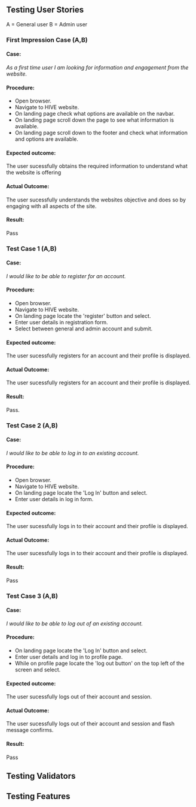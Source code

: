 ## Testing User Stories

A = General user
B = Admin user

### First Impression Case (A,B)

#### Case:
_As a first time user I am looking for information and engagement from the website._
#### Procedure:
* Open browser.
* Navigate to HIVE website.
* On landing page check what options are available on the navbar.
* On landing page scroll down the page to see what information is available.
* On landing page scroll down to the footer and check what information and options are available.
#### Expected outcome:
The user sucessfully obtains the required information to understand what the website is offering
#### Actual Outcome:
The user sucessfully understands the websites objective and does so by engaging with all aspects of the site.
#### Result:
Pass

### Test Case 1 (A,B)

#### Case:
_I would like to be able to register for an account._
#### Procedure:
* Open browser.
* Navigate to HIVE website.
* On landing page locate the 'register' button and select.
* Enter user details in registration form.
* Select between general and admin account and submit.
#### Expected outcome:
The user sucessfully registers for an account and their profile is displayed.
#### Actual Outcome:
The user sucessfully registers for an account and their profile is displayed.
#### Result:
Pass.

### Test Case 2 (A,B)

#### Case:
_I would like to be able to log in to an existing account._
#### Procedure:
* Open browser.
* Navigate to HIVE website.
* On landing page locate the 'Log In' button and select.
* Enter user details in log in form.
#### Expected outcome:
The user sucessfully logs in to their account and their profile is displayed.
#### Actual Outcome:
The user sucessfully logs in to their account and their profile is displayed.
#### Result:
Pass

### Test Case 3 (A,B)

#### Case:
_I would like to be able to log out of an existing account._
#### Procedure:
* On landing page locate the 'Log In' button and select.
* Enter user details and log in to profile page.
* While on profile page locate the 'log out button' on the top left of the screen and select.
#### Expected outcome:
The user sucessfully logs out of their account and session.
#### Actual Outcome:
The user sucessfully logs out of their account and session and flash message confirms.
#### Result:
Pass

## Testing Validators
## Testing Features

